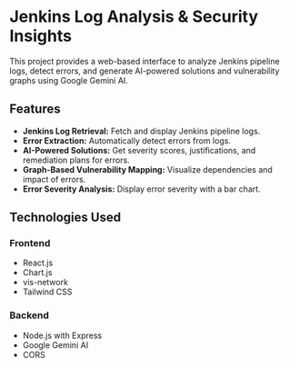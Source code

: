 # Jenkins Log Analysis & Security Insights

This project provides a web-based interface to analyze Jenkins pipeline logs, detect errors, and generate AI-powered solutions and vulnerability graphs using Google Gemini AI.

## Features

- **Jenkins Log Retrieval:** Fetch and display Jenkins pipeline logs.
- **Error Extraction:** Automatically detect errors from logs.
- **AI-Powered Solutions:** Get severity scores, justifications, and remediation plans for errors.
- **Graph-Based Vulnerability Mapping:** Visualize dependencies and impact of errors.
- **Error Severity Analysis:** Display error severity with a bar chart.

## Technologies Used

### Frontend
- React.js
- Chart.js
- vis-network
- Tailwind CSS

### Backend
- Node.js with Express
- Google Gemini AI
- CORS
